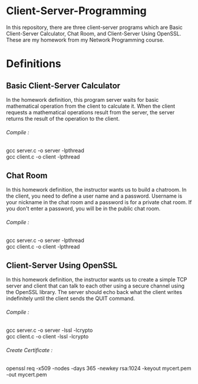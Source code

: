 # Client-Server-Programming

  In this repository, there are three client-server programs which are Basic Client-Server Calculator,
  Chat Room, and Client-Server Using OpenSSL. These are my homework from my Network Programming course.
  
 # Definitions
 
 ## Basic Client-Server Calculator

  In the homework definition, this program server waits for basic mathematical operation from the client to calculate it. 
  When the client requests a mathematical operations result from the server, the server returns the result of the operation to the client.
  
  ###### Compile :
  
  gcc server.c -o server -lpthread
  <br>
  gcc client.c -o client -lpthread
  
 ## Chat Room
 
  In this homework definition, the instructor wants us to build a chatroom. In the client, you need to define a user name and a password. 
  Username is your nickname in the chat room and a password is for a private chat room. If you don't enter a password,  you will be in the public chat room.
  
  ###### Compile :
  
  gcc server.c -o server -lpthread
  <br>
  gcc client.c -o client -lpthread
  
 ## Client-Server Using OpenSSL
 
 In this homework definition, the instructor wants us to create a simple TCP server and client that can talk to each other using a secure 
 channel using the OpenSSL library. The server should echo back what the client writes indefinitely until the client sends the QUIT command.
 
 ###### Compile :

 gcc server.c -o server -lssl -lcrypto
 <br>
 gcc client.c -o client -lssl -lcrypto
 
 ###### Create Certificate :

 openssl req -x509 -nodes -days 365 -newkey rsa:1024 -keyout mycert.pem -out mycert.pem
